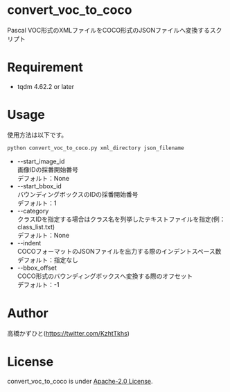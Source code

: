 # convert_voc_to_coco
Pascal VOC形式のXMLファイルをCOCO形式のJSONファイルへ変換するスクリプト

# Requirement 
* tqdm 4.62.2 or later

# Usage
使用方法は以下です。
```bash
python convert_voc_to_coco.py xml_directory json_filename
```
* --start_image_id<br>
画像IDの採番開始番号<br>
デフォルト：None
* --start_bbox_id<br>
バウンディングボックスのIDの採番開始番号<br>
デフォルト：1
* --category<br>
クラスIDを指定する場合はクラス名を列挙したテキストファイルを指定(例：class_list.txt)<br>
デフォルト：None
* --indent<br>
COCOフォーマットのJSONファイルを出力する際のインデントスペース数<br>
デフォルト：指定なし
* --bbox_offset<br>
COCO形式のバウンディングボックスへ変換する際のオフセット<br>
デフォルト：-1

# Author
高橋かずひと(https://twitter.com/KzhtTkhs)
 
# License 
convert_voc_to_coco is under [Apache-2.0 License](LICENSE).

